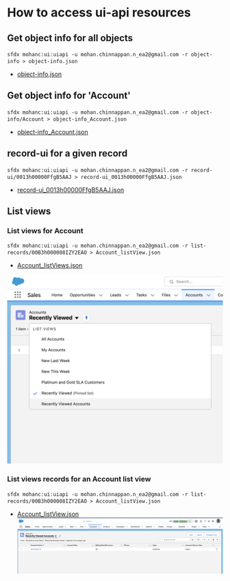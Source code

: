 # How to access ui-api resources

## Get object info for all objects
```
sfdx mohanc:ui:uiapi -u mohan.chinnappan.n_ea2@gmail.com -r object-info > object-info.json

```

- [object-info.json](./object-info.json)

## Get object info for 'Account'
```
sfdx mohanc:ui:uiapi -u mohan.chinnappan.n_ea2@gmail.com -r object-info/Account > object-info_Account.json
```
- [object-info_Account.json](./object-info_Account.json)

## record-ui for a given record
```
sfdx mohanc:ui:uiapi -u mohan.chinnappan.n_ea2@gmail.com -r record-ui/0013h00000FfgB5AAJ > record-ui_0013h00000FfgB5AAJ.json
```

- [record-ui_0013h00000FfgB5AAJ.json](./record-ui_0013h00000FfgB5AAJ.json)


## List views

### List views for Account
```
sfdx mohanc:ui:uiapi -u mohan.chinnappan.n_ea2@gmail.com -r list-records/00B3h000008IZY2EAO > Account_listView.json
```
- [Account_listViews.json](./Account_listViews.json)

![account list views](img/account-listviews.png)
### List views records for an  Account list view
```
sfdx mohanc:ui:uiapi -u mohan.chinnappan.n_ea2@gmail.com -r list-records/00B3h000008IZY2EAO > Account_listView.json
```
- [Account_listView.json](./Account_listView.json)
![account-listview-records](img/account-listview-records.png)




